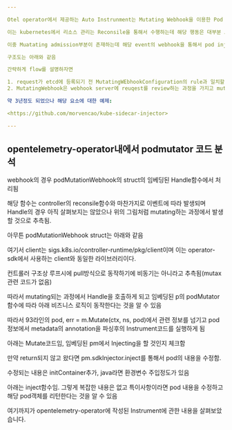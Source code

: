 ```yaml
---

Otel operator에서 제공하는 Auto Instrunment는 Mutating Webhook을 이용한 Pod injecting임

이는 kubernetes에서 리소스 관리는 Reconsile을 통해서 수행하는데 해당 행동은 대부분 API 요청을 통해서 작업이 처리됨

이중 Muatating admission부분이 존재하는데 해당 event의 webhook을 통해서 pod injecting을 구현할 수 있다고 한다.

구조도는 아래와 같음

간략하게 flow를 설명하자면

1. request가 etcd에 등록되기 전 MutatingWEbhookConfiguration의 rule과 일치할경우 intercept를 한다.
2. MutatingWebhook은 webhook server에 reuqest를 review하는 과정을 가지고 mutating을 수행한다.

약 3년정도 되었으나 해당 요소에 대한 예제:

<https://github.com/morvencao/kube-sidecar-injector>

---
```


## opentelemetry-operator내에서 podmutator 코드 분석

webhook의 경우 podMutationWebhook의 struct의 임베딩된 Handle함수에서 처리됨

해당 함수는 controller의 reconsile함수와 마찬가지로 이벤트에 따라 발생되며 Handle의 경우 아직 살펴보지는 않았으나 위의 그림처럼 mutating하는 과정에서 발생할 것으로 추측됨.

아무튼  podMutationWebhook struct는 아래와 같음

여기서 client는 sigs.k8s.io/controller-runtime/pkg/client이며 이는 operator-sdk에서 사용하는 client와 동일한 라이브러리이다.

컨트롤러 구조상 루프시에 pull방식으로 동작하기에 비동기는 아니라고 추측됨(mutax관련 코드가 없음)

따라서 mutating되는 과정에서 Handle을 호출하게 되고 임베딩된 p의 podMutator함수에 따라 아래 비즈니스 로직이 동작한다는 것을 알 수 있음

따라서 93라인의 pod, err = m.Mutate(ctx, ns, pod)에서 관련 정보를 넘기고 pod정보에서 metadata의 annotation을 파싱후의 Instrument코드를 실행하게 됨

아래는 Mutate코드임,  임베딩된 pm에서 Injecting을 할 것인지 체크함

만약 return되지 않고 왔다면 pm.sdkInjector.inject를 통해서 pod의 내용을 수정함.

수정되는 내용은 initContainer추가, java라면 환경변수 주입정도가 있음

아래는 inject함수임. 그렇게 복잡한 내용은 없고 특이사항이라면 pod 내용을 수정하고 해당 pod객체를 리턴한다는 것을 알 수 있음

여기까지가 opentelemetry-operator에 작성된 Instrument에 관한 내용을 살펴보았습니다.